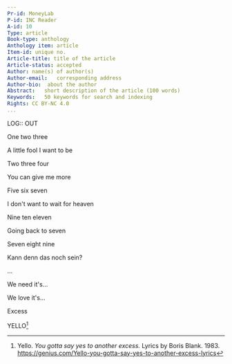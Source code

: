 ```yaml
---
Pr-id: MoneyLab
P-id: INC Reader
A-id: 10
Type: article
Book-type: anthology
Anthology item: article
Item-id: unique no.
Article-title: title of the article
Article-status: accepted
Author: name(s) of author(s)
Author-email:   corresponding address
Author-bio:  about the author
Abstract:   short description of the article (100 words)
Keywords:   50 keywords for search and indexing
Rights: CC BY-NC 4.0
...
```



LOG:: OUT

One two three

A little fool I want to be

Two three four

You can give me more

Five six seven

I don't want to wait for heaven

Nine ten eleven

Going back to seven

Seven eight nine

Kann denn das noch sein?

…

We need it's...

We love it's...

Excess

YELLO[^23_Treske_Ch19_1]

[^23_Treske_Ch19_1]: Yello. *You gotta say yes to another excess.* Lyrics by Boris
    Blank. 1983.
    https://genius.com/Yello-you-gotta-say-yes-to-another-excess-lyrics
